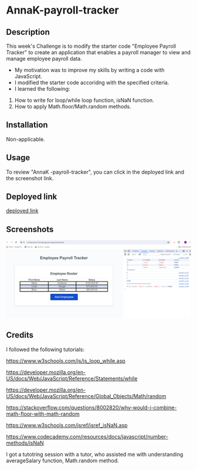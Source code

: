 # AnnaK-payroll-tracker

## Description

This week's Challenge is to modify the starter code "Employee Payroll Tracker" to create an application that enables a payroll manager to view and manage employee payroll data.

* My motivation was to improve my skills by writing a code with JavaScript. 
* I modified the starter code accoridng with the specified criteria.
* I learned the following:

1. How to write for loop/while loop function, isNaN function.
2. How to apply Math.floor/Math.random methods.

## Installation

Non-applicable.

## Usage

To review "AnnaK -payroll-tracker", you can click in the deployed link and the screenshot link.

## Deployed link

[deployed link]()

## Screenshots

![annak payroll tracker screeshot](./employee-payroll-tracker%20screeshoot.png)

## Credits

I followed the following tutorials:

https://www.w3schools.com/js/js_loop_while.asp

https://developer.mozilla.org/en-US/docs/Web/JavaScript/Reference/Statements/while

https://developer.mozilla.org/en-US/docs/Web/JavaScript/Reference/Global_Objects/Math/random

https://stackoverflow.com/questions/8002820/why-would-i-combine-math-floor-with-math-random

https://www.w3schools.com/jsref/jsref_isNaN.asp

https://www.codecademy.com/resources/docs/javascript/number-methods/isNaN

I got a tutotring session with a tutor, who assisted me with understanding averageSalary function, Math.random method.


